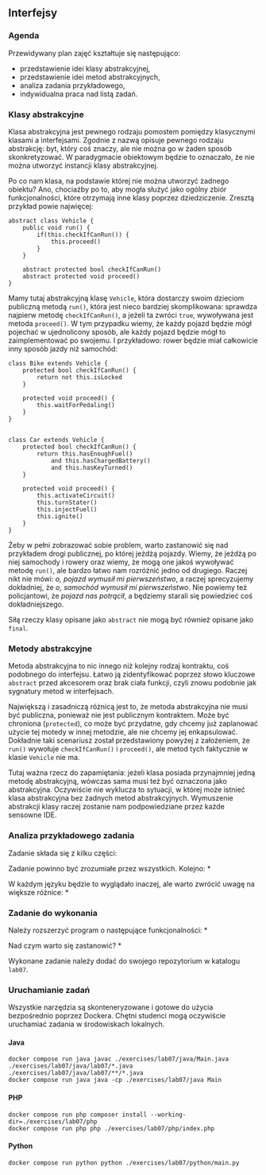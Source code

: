 ## Interfejsy

### Agenda
Przewidywany plan zajęć kształtuje się następująco:
* przedstawienie idei klasy abstrakcyjnej,
* przedstawienie idei metod abstrakcyjnych,
* analiza zadania przykładowego,
* indywidualna praca nad listą zadań.

### Klasy abstrakcyjne
Klasa abstrakcyjna jest pewnego rodzaju pomostem pomiędzy klasycznymi klasami a interfejsami. Zgodnie z nazwą opisuje pewnego rodzaju abstrakcję: byt, który coś znaczy, ale nie można go w żaden sposób skonkretyzować. W paradygmacie obiektowym będzie to oznaczało, że nie można utworzyć instancji klasy abstrakcyjnej.

Po co nam klasa, na podstawie której nie można utworzyć żadnego obiektu? Ano, chociażby po to, aby mogła służyć jako ogólny zbiór funkcjonalności, które otrzymają inne klasy poprzez dziedziczenie. Zresztą przykład powie najwięcej:

```
abstract class Vehicle {
    public void run() {
        if(this.checkIfCanRun()) {
            this.proceed()
        }
    }
    
    abstract protected bool checkIfCanRun()
    abstract protected void proceed()
}
```

Mamy tutaj abstrakcyjną klasę `Vehicle`, która dostarczy swoim dzieciom publiczną metodą `run()`, która jest nieco bardziej skomplikowana: sprawdza najpierw metodę `checkIfCanRun()`, a jeżeli ta zwróci `true`, wywoływana jest metoda `proceed()`. W tym przypadku wiemy, że każdy pojazd będzie mógł pojechać w ujednolicony sposób, ale każdy pojazd będzie mógł to zaimplementować po swojemu. I przykładowo: rower będzie miał całkowicie inny sposób jazdy niż samochód:

```
class Bike extends Vehicle {
    protected bool checkIfCanRun() {
        return not this.isLocked
    }
    
    protected void proceed() {
        this.waitForPedaling()
    }
}


class Car extends Vehicle {
    protected bool checkIfCanRun() {
        return this.hasEnoughFuel()
            and this.hasChargedBattery()
            and this.hasKeyTurned() 
    }
    
    protected void proceed() {
        this.activateCircuit()
        this.turnStater()
        this.injectFuel()
        this.ignite()
    }
}
```

Żeby w pełni zobrazować sobie problem, warto zastanowić się nad przykładem drogi publicznej, po której jeżdżą pojazdy. Wiemy, że jeżdżą po niej samochody i rowery oraz wiemy, że mogą one jakoś wywoływać metodę `run()`, ale bardzo łatwo nam rozróżnić jedno od drugiego. Raczej nikt nie mówi: *o, pojazd wymusił mi pierwszeństwo*, a raczej sprecyzujemy dokładniej, że *o, samochód wymusił mi pierwszeństwo*. Nie powiemy też policjantowi, że *pojazd nas potrącił*, a będziemy starali się powiedzieć coś dokładniejszego.

Siłą rzeczy klasy opisane jako `abstract` nie mogą być również opisane jako `final`.

### Metody abstrakcyjne
Metoda abstrakcyjna to nic innego niż kolejny rodzaj kontraktu, coś podobnego do interfejsu. Łatwo ją zidentyfikować poprzez słowo kluczowe `abstract` przed akcesorem oraz brak ciała funkcji, czyli znowu podobnie jak sygnatury metod w interfejsach. 

Największą i zasadniczą różnicą jest to, że metoda abstrakcyjna nie musi być publiczna, ponieważ nie jest publicznym kontraktem. Może być chroniona (`protected`), co może być przydatne, gdy chcemy już zaplanować użycie tej motedy w innej metodzie, ale nie chcemy jej enkapsulować. Dokładnie taki scenariusz został przedstawiony powyżej z założeniem, że `run()` wywołuje `checkIfCanRun()` i `proceed()`, ale metod tych faktycznie w klasie `Vehicle` nie ma.

Tutaj ważna rzecz do zapamiętania: jeżeli klasa posiada przynajmniej jedną metodę abstrakcyjną, wówczas sama musi też być oznaczona jako abstrakcyjna. Oczywiście nie wyklucza to sytuacji, w której może istnieć klasa abstrakcyjna bez żadnych metod abstrakcyjnych. Wymuszenie abstrakcji klasy raczej zostanie nam podpowiedziane przez każde sensowne IDE.

### Analiza przykładowego zadania
Zadanie składa się z kilku części: 

Zadanie powinno być zrozumiałe przez wszystkich. Kolejno:
* 

W każdym języku będzie to wyglądało inaczej, ale warto zwrócić uwagę na większe różnice:
* 

### Zadanie do wykonania
Należy rozszerzyć program o następujące funkcjonalności:
* 

Nad czym warto się zastanowić?
* 

Wykonane zadanie należy dodać do swojego repozytorium w katalogu `lab07`.

### Uruchamianie zadań
Wszystkie narzędzia są skonteneryzowane i gotowe do użycia bezpośrednio poprzez Dockera. Chętni studenci mogą oczywiście uruchamiać zadania w środowiskach lokalnych.

#### Java
```
docker compose run java javac ./exercises/lab07/java/Main.java  ./exercises/lab07/java/lab07/*.java ./exercises/lab07/java/lab07/**/*.java
docker compose run java java -cp ./exercises/lab07/java Main
```

#### PHP
```
docker compose run php composer install --working-dir=./exercises/lab07/php
docker compose run php php ./exercises/lab07/php/index.php
```

#### Python
```
docker compose run python python ./exercises/lab07/python/main.py
```
